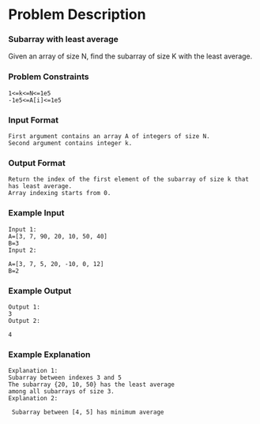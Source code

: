 # Problem Description

### Subarray with least average

Given an array of size N, find the subarray of size K with the least average.

### Problem Constraints

```
1<=k<=N<=1e5
-1e5<=A[i]<=1e5
```

### Input Format

```
First argument contains an array A of integers of size N.
Second argument contains integer k.
```

### Output Format

```
Return the index of the first element of the subarray of size k that has least average.
Array indexing starts from 0.
```

### Example Input

```
Input 1:
A=[3, 7, 90, 20, 10, 50, 40]
B=3
Input 2:

A=[3, 7, 5, 20, -10, 0, 12]
B=2
```

### Example Output

```
Output 1:
3
Output 2:

4
```

### Example Explanation

```
Explanation 1:
Subarray between indexes 3 and 5
The subarray {20, 10, 50} has the least average
among all subarrays of size 3.
Explanation 2:

 Subarray between [4, 5] has minimum average
```
